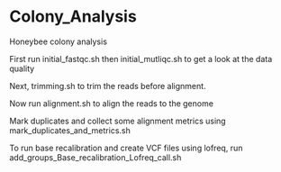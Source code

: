 # Colony_Analysis
Honeybee colony analysis

First run initial_fastqc.sh then initial_mutliqc.sh to get a look at the data quality

Next, trimming.sh to trim the reads before alignment.

Now run alignment.sh to align the reads to the genome

Mark duplicates and collect some alignment metrics using mark_duplicates_and_metrics.sh

To run base recalibration and create VCF files using lofreq, run add_groups_Base_recalibration_Lofreq_call.sh
